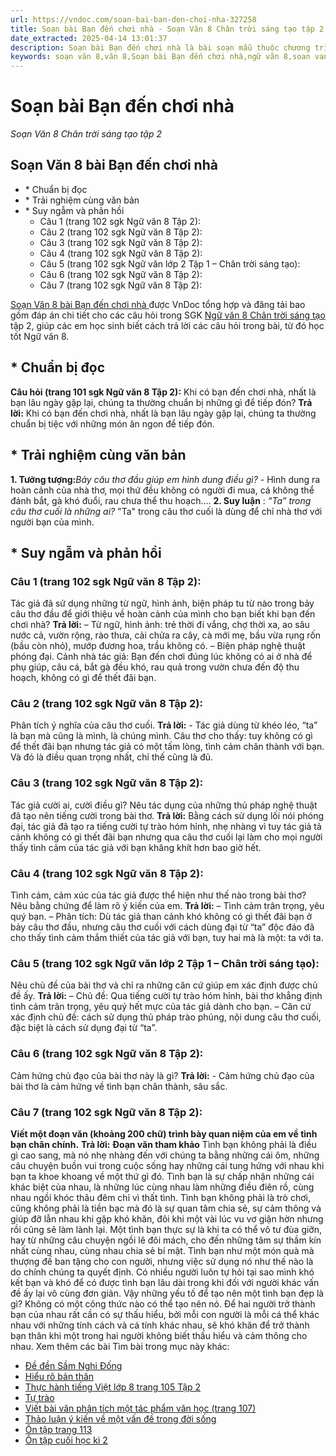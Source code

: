 ```yaml
---
url: https://vndoc.com/soan-bai-ban-den-choi-nha-327258
title: Soạn bài Bạn đến chơi nhà - Soạn Văn 8 Chân trời sáng tạo tập 2 - VnDoc.com
date_extracted: 2025-04-14 13:01:37
description: Soạn bài Bạn đến chơi nhà là bài soạn mẫu thuộc chương trình Ngữ văn lớp 8 Chân trời sáng tạo, học kì 2. Mời các bạn cùng tham khảo bài soạn để chuẩn bị cho bài học sắp tới của mình.
keywords: soạn văn 8,văn 8,Soạn bài Bạn đến chơi nhà,ngữ văn 8,soan van 8,soạn văn lớp 8,giải văn 8,soạn văn 8 tập 2,soạn Bạn đến chơi nhà,soạn văn 8 chân trời sáng tạo,văn 8 chân trời sáng tạo,ngữ văn 8 chân trời sáng tạo,Bạn đến chơi nhà
---
```


# Soạn bài Bạn đến chơi nhà
 _Soạn Văn 8 Chân trời sáng tạo tập 2_
## Soạn Văn 8 bài Bạn đến chơi nhà
  * \* Chuẩn bị đọc
  * \* Trải nghiệm cùng văn bản
  * \* Suy ngẫm và phản hồi
    * Câu 1 \(trang 102 sgk Ngữ văn 8 Tập 2\): 
    * Câu 2 \(trang 102 sgk Ngữ văn 8 Tập 2\): 
    * Câu 3 \(trang 102 sgk Ngữ văn 8 Tập 2\): 
    * Câu 4 \(trang 102 sgk Ngữ văn 8 Tập 2\): 
    * Câu 5 \(trang 102 sgk Ngữ văn lớp 2 Tập 1 – Chân trời sáng tạo\): 
    * Câu 6 \(trang 102 sgk Ngữ văn 8 Tập 2\): 
    * Câu 7 \(trang 102 sgk Ngữ văn 8 Tập 2\): 

[Soạn Văn 8 bài Bạn đến chơi nhà ](<https://vndoc.com/soan-bai-ban-den-choi-nha-327258>) được VnDoc tổng hợp và đăng tải bao gồm đáp án chi tiết cho các câu hỏi trong SGK [Ngữ văn 8 Chân trời sáng tạo](<https://vndoc.com/ngu-van-8-chan-troi-sang-tao>) tập 2, giúp các em học sinh biết cách trả lời các câu hỏi trong bài, từ đó học tốt Ngữ văn 8.
## **\* Chuẩn bị đọc**
**Câu hỏi \(trang 101 sgk Ngữ văn 8 Tập 2\):**
Khi có bạn đến chơi nhà, nhất là bạn lâu ngày gặp lại, chúng ta thường chuẩn bị những gì để tiếp đón?
**Trả lời:**
Khi có bạn đến chơi nhà, nhất là bạn lâu ngày gặp lại, chúng ta thường chuẩn bị tiệc với những món ăn ngon để tiếp đón.
## **\* Trải nghiệm cùng văn bản**
**1\. Tưởng tượng:**_Bảy câu thơ đầu giúp em hình dung điều gì?_
\- Hình dung ra hoàn cảnh của nhà thơ, mọi thứ đều không có người đi mua, cá không thể đánh bắt, gà khó đuổi, rau chưa thể thu hoạch….
**2\. Suy luận** : _“Ta” trong câu thơ cuối là những ai?_
"Ta" trong câu thơ cuối là dùng để chỉ nhà thơ với người bạn của mình.
## **\* Suy ngẫm và phản hồi**
### **Câu 1 \(trang 102 sgk Ngữ văn 8 Tập 2\):**
Tác giả đã sử dụng những từ ngữ, hình ảnh, biện pháp tu từ nào trong bảy câu thơ đầu để giới thiệu về hoàn cảnh của mình cho bạn biết khi bạn đến chơi nhà?
**Trả lời:**
– Từ ngữ, hình ảnh: trẻ thời đi vắng, chợ thời xa, ao sâu nước cả, vườn rộng, rào thưa, cải chửa ra cây, cà mới mẹ, bầu vừa rụng rốn \(bầu còn nhỏ\), mướp đương hoa, trầu không có.
– Biện pháp nghệ thuật phóng đại.
Cảnh nhà tác giả: Bạn đến chơi đúng lúc không có ai ở nhà để phụ giúp, câu cá, bắt gà đều khó, rau quả trong vườn chưa đến độ thu hoạch, không có gì để thết đãi bạn.
### **Câu 2 \(trang 102 sgk Ngữ văn 8 Tập 2\):**
Phân tích ý nghĩa của câu thơ cuối.
**Trả lời:**
\- Tác giả dùng từ khéo léo, “ta” là bạn mà cũng là mình, là chúng mình. Câu thơ cho thấy: tuy không có gì để thết đãi bạn nhưng tác giả có một tấm lòng, tình cảm chân thành với bạn. Và đó là điều quan trọng nhất, chỉ thế cũng là đủ.
### **Câu 3 \(trang 102 sgk Ngữ văn 8 Tập 2\):**
Tác giả cười ai, cười điều gì? Nêu tác dụng của những thủ pháp nghệ thuật đã tạo nên tiếng cười trong bài thơ.
**Trả lời:**
Bằng cách sử dụng lối nói phóng đại, tác giả đã tạo ra tiếng cười tự trào hóm hỉnh, nhẹ nhàng vì tuy tác giả tả cảnh không có gì thết đãi bạn nhưng qua câu thơ cuối lại làm cho mọi người thấy tình cảm của tác giả với bạn khăng khít hơn bao giờ hết.
### **Câu 4 \(trang 102 sgk Ngữ văn 8 Tập 2\):**
Tình cảm, cảm xúc của tác giả được thể hiện như thế nào trong bài thơ? Nêu bằng chứng để làm rõ ý kiến của em.
**Trả lời:**
– Tình cảm trân trọng, yêu quý bạn.
– Phân tích: Dù tác giả than cảnh khó không có gì thết đãi bạn ở bảy câu thơ đầu, nhưng câu thơ cuối với cách dùng đại từ “ta” độc đáo đã cho thấy tình cảm thắm thiết của tác giả với bạn, tuy hai mà là một: ta với ta.
### **Câu 5 \(trang 102 sgk Ngữ văn lớp 2 Tập 1 – Chân trời sáng tạo\):**
Nêu chủ đề của bài thơ và chỉ ra những căn cứ giúp em xác định được chủ đề ấy.
**Trả lời:**
– Chủ đề: Qua tiếng cười tự trào hóm hỉnh, bài thơ khẳng định tình cảm trân trọng, yêu quý hết mực của tác giả dành cho bạn.
– Căn cứ xác định chủ đề: cách sử dụng thủ pháp trào phúng, nội dung câu thơ cuối, đặc biệt là cách sử dụng đại từ “ta”.
### **Câu 6 \(trang 102 sgk Ngữ văn 8 Tập 2\):**
Cảm hứng chủ đạo của bài thơ này là gì?
**Trả lời:**
\- Cảm hứng chủ đạo của bài thơ là cảm hứng về tình bạn chân thành, sâu sắc.
### **Câu 7 \(trang 102 sgk Ngữ văn 8 Tập 2\):**
**Viết một đoạn văn \(khoảng 200 chữ\) trình bày quan niệm của em về tình bạn chân chính.**
**Trả lời:**
**Đoạn văn tham khảo**
Tình bạn không phải là điều gì cao sang, mà nó nhẹ nhàng đến với chúng ta bằng những cái ôm, những câu chuyện buồn vui trong cuộc sống hay những cái tung hứng với nhau khi bạn ta khoe khoang về một thứ gì đó. Tình bạn là sự chấp nhận những cái khác biệt của nhau, là những lúc cùng nhau làm những điều điên rồ, cùng nhau ngồi khóc thâu đêm chỉ vì thất tình. Tình bạn không phải là trò chơi, cũng không phải là tiền bạc mà đó là sự quan tâm chia sẻ, sự cảm thông và giúp đỡ lẫn nhau khi gặp khó khăn, đôi khi một vài lúc vu vơ giận hờn nhưng rồi cũng sẽ làm lành lại. Một tình bạn thực sự là khi ta có thể vô tư đùa giỡn, hay từ những câu chuyện ngồi lê đôi mách, cho đến những tâm sự thầm kín nhất cùng nhau, cùng nhau chia sẻ bí mật. Tình bạn như một món quà mà thượng đế ban tặng cho con người, nhưng việc sử dụng nó như thế nào là do chính chúng ta quyết định.
Có nhiều người luôn tự hỏi tại sao mình khó kết bạn và khó để có được tình bạn lâu dài trong khi đối với người khác vấn đề ấy lại vô cùng đơn giản. Vậy những yếu tố để tạo nên một tình bạn đẹp là gì? Không có một công thức nào có thể tạo nên nó. Để hai người trở thành bạn của nhau rất cần có sự thấu hiểu, bởi mỗi con người là mỗi cá thể khác nhau với những tính cách và cá tính khác nhau, sẽ khó khăn để trở thành bạn thân khi một trong hai người không biết thấu hiểu và cảm thông cho nhau.
Xem thêm các bài Tìm bài trong mục này khác:
  * [Đề đền Sầm Nghi Đống](</soan-bai-de-den-sam-nghi-dong-327278>)
  * [Hiểu rõ bản thân](</soan-bai-hieu-ro-ban-than-327282>)
  * [Thực hành tiếng Việt lớp 8 trang 105 Tập 2](</soan-bai-thuc-hanh-tieng-viet-lop-8-trang-105-tap-2-327284>)
  * [Tự trào](</soan-bai-tu-trao-327285>)
  * [Viết bài văn phân tích một tác phẩm văn học \(trang 107\)](</soan-bai-viet-bai-van-phan-tich-mot-tac-pham-van-hoc-trang-107-327288>)
  * [Thảo luận ý kiến về một vấn đề trong đời sống](</soan-bai-thao-luan-y-kien-ve-mot-van-de-trong-doi-song-lop-8-327300>)
  * [Ôn tập trang 113](</soan-bai-on-tap-trang-113-327302>)
  * [Ôn tập cuối học kì 2](</soan-bai-on-tap-cuoi-hoc-ki-2-327303>)

